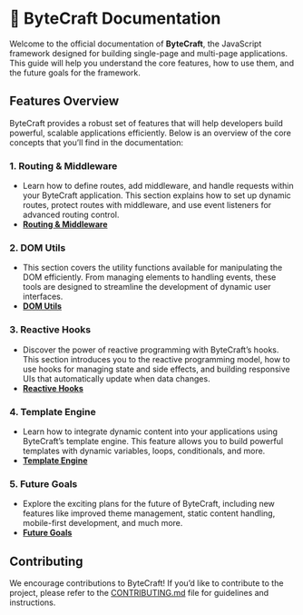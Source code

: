 # 📖 ByteCraft Documentation

Welcome to the official documentation of **ByteCraft**, the JavaScript framework designed for building single-page and multi-page applications. This guide will help you understand the core features, how to use them, and the future goals for the framework.

## Features Overview

ByteCraft provides a robust set of features that will help developers build powerful, scalable applications efficiently. Below is an overview of the core concepts that you’ll find in the documentation:

### 1. **Routing & Middleware**
   - Learn how to define routes, add middleware, and handle requests within your ByteCraft application. This section explains how to set up dynamic routes, protect routes with middleware, and use event listeners for advanced routing control.
   - **[Routing & Middleware](routing-and-middleware.md)**

### 2. **DOM Utils**
   - This section covers the utility functions available for manipulating the DOM efficiently. From managing elements to handling events, these tools are designed to streamline the development of dynamic user interfaces.
   - **[DOM Utils](dom-utils.md)**

### 3. **Reactive Hooks**
   - Discover the power of reactive programming with ByteCraft’s hooks. This section introduces you to the reactive programming model, how to use hooks for managing state and side effects, and building responsive UIs that automatically update when data changes.
   - **[Reactive Hooks](hooks.md)**

### 4. **Template Engine**
   - Learn how to integrate dynamic content into your applications using ByteCraft’s template engine. This feature allows you to build powerful templates with dynamic variables, loops, conditionals, and more.
   - **[Template Engine](template-engine.md)**

### 5. **Future Goals**
   - Explore the exciting plans for the future of ByteCraft, including new features like improved theme management, static content handling, mobile-first development, and much more.
   - **[Future Goals](future-goals.md)**

## Contributing

We encourage contributions to ByteCraft! If you’d like to contribute to the project, please refer to the [CONTRIBUTING.md](../CONTRIBUTING.md) file for guidelines and instructions.